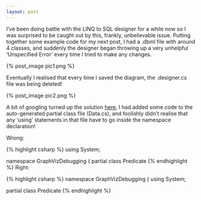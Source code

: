 ```yaml
---
layout: post
---
```


I’ve been doing battle with the LINQ to SQL designer for a while now so I was surprised to be caught out by this, frankly, unbelievable issue.  Putting together some example code for my next post, I had a .dbml file with around 4 classes, and suddenly the designer began throwing up a very unhelpful ‘Unspecified Error' every time I tried to make any changes.

{% post_image pic1.png %}

Eventually I realised that every time I saved the diagram, the .designer.cs file was being deleted!

{% post_image pic2.png %}

A bit of googling turned up the solution [here](http://smehrozalam.wordpress.com/2009/10/05/linq-to-sql-visual-studio-designer-failed-to-autogenerate-designer-cs-data-classes/), I had added some code to the auto-generated partial class file (Data.cs), and foolishly didn’t realise that any ‘using’ statements in that file have to go inside the namespace declaration! 

Wrong:

{% highlight csharp %}
using System;

namespace GraphVizDebugging
{
  partial class Predicate
{% endhighlight %}
Right:

{% highlight csharp %}
namespace GraphVizDebugging
{
  using System;

  partial class Predicate
{% endhighlight %}